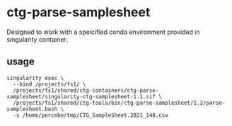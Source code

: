 # ctg-parse-samplesheet

Designed to work with a speicified conda environment provided in singularity container.  

## usage
```
singularity exec \
  --bind /projects/fs1/ \ 
  /projects/fs1/shared/ctg-containers/ctg-parse-samplesheet/singularity-ctg-samplesheet-1.1.sif \
  /projects/fs1/shared/ctg-tools/bin/ctg-parse-samplesheet/1.2/parse-samplesheet.bash \
  -s /home/percebe/tmp/CTG_SampleSheet.2021_148.csv
```